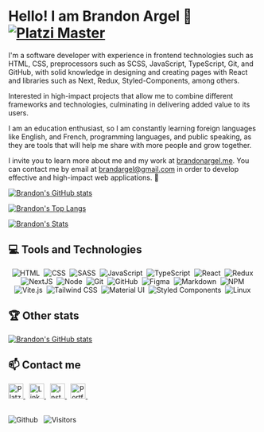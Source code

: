 # Hello! I am Brandon Argel 🚀 [![Platzi Master](https://img.shields.io/badge/Platzi%20Master-C9-7fc719.svg?logo=platzi)](https://platzi.com/@BrandArgel)

I'm a software developer with experience in frontend technologies such as HTML, CSS, preprocessors such as SCSS, JavaScript, TypeScript, Git, and GitHub, with solid knowledge in designing and creating pages with React and libraries such as Next, Redux, Styled-Components, among others.

Interested in high-impact projects that allow me to combine different frameworks and technologies, culminating in delivering added value to its users.

I am an education enthusiast, so I am constantly learning foreign languages like English, and French, programming languages, and public speaking, as they are tools that will help me share with more people and grow together.

I invite you to learn more about me and my work at [brandonargel.me](https://brandonargel.com/). You can contact me by email at brandargel@gmail.com in order to develop effective and high-impact web applications. 🚀

[![Brandon's GitHub stats](https://github-readme-stats.vercel.app/api?username=BrandonArgel&count_private=true&show_icons=true&title_color=16ffe2&icon_color=16ffe2&text_color=cccccc&bg_color=111111&border_radius=10&hide_border=true)](https://github.com/anuraghazra/github-readme-stats)

[![Brandon's Top Langs](https://github-readme-stats.vercel.app/api/top-langs/?username=BrandonArgel&layout=compact&title_color=16ffe2&icon_color=16ffe2&text_color=ffffff&bg_color=111111&border_radius=10&hide_border=true)](https://github.com/anuraghazra/github-readme-stats)

[![Brandon's Stats](https://streak-stats.demolab.com?user=BrandonArgel&theme=dark&background=111111&border=111111&stroke=ffffff&ring=16ffe2&fire=16ffe2&currStreakNum=ffffff&sideNums=ffffff&currStreakLabel=16ffe2&sideLabels=16ffe2&dates=ffffff)](https://git.io/streak-stats)

## 💻 **Tools and Technologies**

<div align="center">
  <!-- HTML -->
  <img src="https://img.shields.io/badge/HTML5-E34F26?style=for-the-badge&logo=html5&logoColor=white" alt="HTML" />&nbsp;
  <!-- CSS -->
  <img src="https://img.shields.io/badge/CSS3-1572B6?style=for-the-badge&logo=css3&logoColor=white" alt="CSS" />&nbsp;
  <!-- SCSS -->
  <img src="https://img.shields.io/badge/Sass-CC6699?style=for-the-badge&logo=sass&logoColor=white" alt="SASS" />&nbsp;
  <!-- JS -->
  <img src="https://img.shields.io/badge/JavaScript-323330?style=for-the-badge&logo=javascript&logoColor=F7DF1E" alt="JavaScript" />&nbsp;
  <!-- Typescript -->
  <img src="https://img.shields.io/badge/TypeScript-323330?style=for-the-badge&logo=typescript&logoColor=blue" alt="TypeScript" />&nbsp;
  <!-- React -->
  <img src="https://img.shields.io/badge/React-20232A?style=for-the-badge&logo=react&logoColor=61DAFB" alt="React" />&nbsp;
  <!-- Redux -->
  <img src="https://img.shields.io/badge/Redux-7747bc?style=for-the-badge&logo=redux" alt="Redux" />&nbsp;
  <!-- NextJS -->
  <img src="https://img.shields.io/badge/NextJS-0070f5?style=for-the-badge&logo=nextjs" alt="NextJS" />&nbsp;
  <!-- NodeJS -->
  <img src="https://img.shields.io/badge/Node.js-43853D?style=for-the-badge&logo=node.js&logoColor=white" alt="Node" />&nbsp;
  <!-- Git -->
  <img src="https://img.shields.io/badge/Git-F05032?style=for-the-badge&logo=git&logoColor=white" alt="Git" />&nbsp;
  <!-- GitHub -->
  <img src="https://img.shields.io/badge/github%20-%23000.svg?&style=for-the-badge&logo=github&logoColor=white" alt="GitHub" />&nbsp;
  <!-- Figma -->
  <img src="https://img.shields.io/badge/figma-%23000.svg?&style=for-the-badge&logo=figma&logoColor=pink" alt="Figma" />&nbsp;
  <!-- Markdown -->
  <img src="https://img.shields.io/badge/markdown-%23000.svg?&style=for-the-badge&logo=markdown" alt="Markdown" />&nbsp;
  <!-- NPM -->
  <img src="https://img.shields.io/badge/npm-CB3837?style=for-the-badge&logo=npm&logoColor=white" alt="NPM" />&nbsp;
  <!-- Vite.js -->
  <img src="https://img.shields.io/badge/Vite.js-646CFF?style=for-the-badge&logo=vite&logoColor=white" alt="Vite.js" />&nbsp;
  <!-- Tailwind CSS -->
  <img src="https://img.shields.io/badge/Tailwind%20CSS-38B2AC?style=for-the-badge&logo=tailwind-css&logoColor=white" alt="Tailwind CSS" />&nbsp;
  <!-- Material ID -->
  <img src="https://img.shields.io/badge/Material%20UI-0081CB?style=for-the-badge&logo=material-ui&logoColor=white" alt="Material UI" />&nbsp;
  <!-- Styled Components -->
  <img src="https://img.shields.io/badge/styled--components-DB7093?style=for-the-badge&logo=styled-components&logoColor=white" alt="Styled Components" />&nbsp;
  <!-- Linux -->
  <img src="https://img.shields.io/badge/Linux-000000?style=for-the-badge&logo=linux&logoColor=white" alt="Linux" />&nbsp;
</div>
<!-- 
## 📚 **Learning**
<p align="center">
  <img src="https://img.shields.io/badge/English-ff0000?style=for-the-badge&logo=english&logoColor=white" alt="English" />

</p>


## 🤖 **I want to learn**
<img src="https://img.shields.io/badge/Python-3776AB?style=for-the-badge&logo=python&logoColor=white" alt="Python" />
 -->

## 🏆 **Other stats**
[![Brandon's GitHub stats](https://github-profile-trophy.vercel.app/?username=brandonargel&theme=algolia)](https://github.com/ryo-ma/github-profile-trophy)

## 📫 **Contact me**

<div>
  <!-- Platzi -->
  <a href="https://platzi.com/p/BrandArgel/" target="_blank">
    <img height="30" alt="Platzi" title="Platzi" src="https://img.shields.io/badge/Platzi-97c93e?=for-the-badge&logo=platzi&logoColor=white" target="_blank">
  </a>&nbsp;
  <!-- LinkedIn -->
  <a href="https://www.linkedin.com/in/brandargel/" target="_blank">
    <img height="30" alt="Linkedin" title="Linkedin" src="https://img.shields.io/badge/Linkedin-0a66c2?style=for-the-badge&logo=linkedin&logoColor=white" target="_blank">
  </a>&nbsp;
  <!-- Instagram -->
  <a href="https://www.instagram.com/brandargel/" target="_blank">
    <img height="30" alt="Instagram" title="Instagram" src="https://img.shields.io/badge/Instagram-e4405f?style=for-the-badge&logo=instagram&logoColor=white" target="_blank">
  </a>&nbsp;
  <!-- Twitter -->
  <a href="https://twitter.com/intent/follow?screen_name=BrandArgel" target="_blank">
    <img height="30" alt="Portfolio" title="Portfolio" src="https://img.shields.io/badge/Twitter-1DA1F2?style=for-the-badge&logo=twitter&logoColor=white" target="_blank">
  </a>&nbsp;
</div>
<br />

![Github](https://img.shields.io/github/followers/BrandonArgel?style=social)
&nbsp;
![Visitors](https://visitor-badge.laobi.icu/badge?page_id=BrandonArgel.BrandonArgel)
